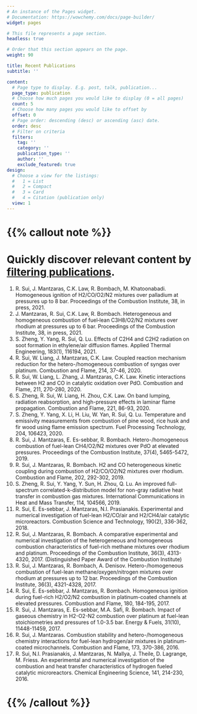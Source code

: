 ```yaml
---
# An instance of the Pages widget.
# Documentation: https://wowchemy.com/docs/page-builder/
widget: pages

# This file represents a page section.
headless: true

# Order that this section appears on the page.
weight: 90

title: Recent Publications
subtitle: ''

content:
  # Page type to display. E.g. post, talk, publication...
  page_type: publication
  # Choose how much pages you would like to display (0 = all pages)
  count: 5
  # Choose how many pages you would like to offset by
  offset: 0
  # Page order: descending (desc) or ascending (asc) date.
  order: desc
  # Filter on criteria
  filters:
    tag: ''
    category: ''
    publication_type: ''
    author: ''
    exclude_featured: true
design:
  # Choose a view for the listings:
  #   1 = List
  #   2 = Compact
  #   3 = Card
  #   4 = Citation (publication only)
  view: 1
---
```


# {{% callout note %}}
# Quickly discover relevant content by [filtering publications](./publication/).
1. R. Sui, J. Mantzaras, C.K. Law, R. Bombach, M. Khatoonabadi. Homogeneous ignition of H2/CO/O2/N2 mixtures over palladium at pressures up to 8 bar. Proceedings of the Combustion Institute, 38, in press, 2021.
2. J. Mantzaras, R. Sui, C.K. Law, R. Bombach. Heterogeneous and homogeneous combustion of fuel‑lean C3H8/O2/N2 mixtures over rhodium at pressures up to 6 bar. Proceedings of the Combustion Institute, 38, in press, 2021.
3. S. Zheng, Y. Yang, R. Sui, Q. Lu. Effects of C2H4 and C2H2 radiation on soot formation in ethylene/air diffusion flames. Applied Thermal Engineering, 183(1), 116194, 2021.
4. R. Sui, W. Liang, J. Mantzaras, C.K. Law. Coupled reaction mechanism reduction for the hetero-/homogeneous combustion of syngas over platinum. Combustion and Flame, 214, 37-46, 2020.
5. R. Sui, W. Liang, L. Zhang, J. Mantzaras, C.K. Law. Kinetic interactions between H2 and CO in catalytic oxidation over PdO. Combustion and Flame, 211, 270-280, 2020.
6. S. Zheng, R. Sui, W. Liang, H. Zhou, C.K. Law. On band lumping, radiation reabsorption, and high-pressure effects in laminar flame propagation. Combustion and Flame, 221, 86-93, 2020.
7. S. Zheng, Y. Yang, X. Li, H. Liu, W. Yan, R. Sui, Q. Lu. Temperature and emissivity measurements from combustion of pine wood, rice husk and fir wood using flame emission spectrum. Fuel Processing Technology, 204, 106423, 2020.
8. R. Sui, J. Mantzaras, E. Es-sebbar, R. Bombach. Hetero-/homogeneous combustion of fuel-lean CH4/O2/N2 mixtures over PdO at elevated pressures. Proceedings of the Combustion Institute, 37(4), 5465-5472, 2019.
9. R. Sui, J. Mantzaras, R. Bombach. H2 and CO heterogeneous kinetic coupling during combustion of H2/CO/O2/N2 mixtures over rhodium. Combustion and Flame, 202, 292-302, 2019.
10. S. Zheng, R. Sui, Y. Yang, Y. Sun, H. Zhou, Q. Lu. An improved full-spectrum correlated-k-distribution model for non-gray radiative heat transfer in combustion gas mixtures. International Communications in Heat and Mass Transfer, 114, 104566, 2019.
11. R. Sui, E. Es-sebbar, J. Mantzaras, N.I. Prasianakis. Experimental and numerical investigation of fuel-lean H2/CO/air and H2/CH4/air catalytic microreactors. Combustion Science and Technology, 190(2), 336-362, 2018.
12. R. Sui, J. Mantzaras, R. Bombach. A comparative experimental and numerical investigation of the heterogeneous and homogeneous combustion characteristics of fuel-rich methane mixtures over rhodium and platinum. Proceedings of the Combustion Institute, 36(3), 4313- 4320, 2017. (Distinguished Paper Award of the Combustion Institute)
13. R. Sui, J. Mantzaras, R. Bombach, A. Denisov. Hetero-/homogeneous combustion of fuel-lean methane/oxygen/nitrogen mixtures over rhodium at pressures up to 12 bar. Proceedings of the Combustion Institute, 36(3), 4321-4328, 2017.
14. R. Sui, E. Es-sebbar, J. Mantzaras, R. Bombach. Homogeneous ignition during fuel-rich H2/O2/N2 combustion in platinum-coated channels at elevated pressures. Combustion and Flame, 180, 184-195, 2017.
15. R. Sui, J. Mantzaras, E. Es-sebbar, M.A. Safi, R. Bombach. Impact of gaseous chemistry in H2-O2-N2 combustion over platinum at fuel-lean stoichiometries and pressures of 1.0-3.5 bar. Energy & Fuels, 31(10), 11448-11459, 2017.
16. R. Sui, J. Mantzaras. Combustion stability and hetero-/homogeneous chemistry interactions for fuel-lean hydrogen/air mixtures in platinum-coated microchannels. Combustion and Flame, 173, 370-386, 2016.
17. R. Sui, N.I. Prasianakis, J. Mantzaras, N. Mallya, J. Theile, D. Lagrange, M. Friess. An experimental and numerical investigation of the combustion and heat transfer characteristics of hydrogen fueled catalytic microreactors. Chemical Engineering Science, 141, 214-230, 2016.
# {{% /callout %}}
